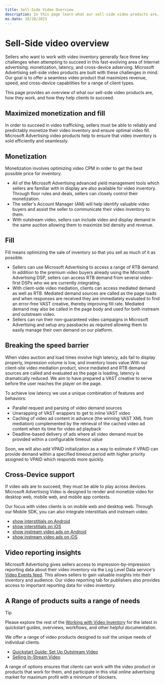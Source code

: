 ```yaml
---
title: Sell-Side Video Overview
description: In this page learn what our sell-side video products are, how they work, and how they help clients to succeed. 
ms.date: 10/28/2023
---
```



# Sell-Side video overview

Sellers who want to work with video inventory generally face three key
challenges when attempting to succeed in this fast-evolving area of
Internet advertising: monetization, latency, and cross-device adserving.
Microsoft Advertising sell-side video products are built with
these challenges in mind. Our goal is to offer a seamless video product
that maximizes revenue, speed, and cross-device capabilities for a range
of client types.

This page provides an overview of what our sell-side video products are,
how they work, and how they help clients to succeed.

## Maximized monetization and fill

In order to succeed in video trafficking, sellers must be able to
reliably and predictably monetize their video inventory and ensure
optimal video fill. Microsoft Advertising video products help to
ensure that video inventory is sold efficiently and seamlessly.

## Monetization

Monetization involves optimizing video CPM in order to get the best
possible price for inventory.

- All of the Microsoft Advertising advanced yield management
  tools which sellers are familiar with in display are also available
  for video inventory. Through floor rules and deals, sellers can
  closely control their monetization.
- The seller's Account Manager (AM) will help identify valuable video
  buyers and assist the seller to communicate their video inventory to
  them.
- With outstream video, sellers can include video and display demand in
  the same auction allowing them to maximize bid density and revenue.

## Fill

Fill means optimizing the sale of inventory so that you sell as much of
it as possible.

- Sellers can use Microsoft Advertising to access a range of RTB
  demand. In addition to the premium video buyers already using the
  Microsoft Advertising DSP, sellers can access RTB demand from
  several video-first DSPs who we are currently integrating.
- With client-side video mediation, clients can access mediated demand
  as well as RTB. Mediated demand sources are called as the page loads
  and when responses are received they are immediately evaluated to find
  an error-free VAST creative, thereby improving fill rate. Mediated
  demand may also be called in the page body and used for both instream
  and outstream video.
- Sellers can run their non-guaranteed video campaigns in
  Microsoft Advertising and setup any passbacks as required
  allowing them to easily manage their own demand on our platform.

## Breaking the speed barrier

When video auction and load times involve high latency, ads fail to
display properly, impression volume is low, and inventory loses
value.With our client-site video mediation product, since mediated and
RTB demand sources are called and evaluated as the page is loading,
latency is dramatically reduced. We aim to have prepared a VAST creative
to serve before the user reaches the player on the page.

To achieve low latency we use a unique combination of features and
behaviors:

- Parallel request and parsing of video demand sources
- Unwrapping of VAST wrappers to get to inline VAST video
- Caching of video ad content in advance (the winning VAST XML from
  mediation) complemented by the retrieval of the cached video ad
  content when its time for video ad playback
- Deadline-based delivery of ads where all video demand must be provided
  within a configurable timeout value

Soon, we will also add VPAID initialization as a way to estimate if
VPAID can provide demand within a specified timeout period with higher
priority assigned to VPAID which responds more quickly.

## Cross-Device support

If video ads are to succeed, they must be able to play across devices.
Microsoft Advertising Video is designed to render and monetize
video for desktop web, mobile web, and mobile app contexts.

Our focus with video clients is on mobile web and desktop web. Through
our Mobile SDK, you can also integrate interstitials and instream video:

- [show interstitials on Android](../mobile-sdk/show-interstitials-on-android.md)
- [show interstitials on iOS](../mobile-sdk/show-interstitials-ads-on-ios.md)
- [show instream video ads on Android](../mobile-sdk/show-instream-video-ads-on-android.md)
- [show instream video ads on iOS](../mobile-sdk/show-instream-video-ads-on-ios.md)

## Video reporting insights

Microsoft Advertising gives sellers access to
impression-by-impression reporting data about their video inventory via
the Log Level Data service's [Video Events feed](../log-level-data/video-events-feed.md). This allows sellers
to gain valuable insights into their inventory and audience. Our video
reporting tab for publishers also provides access to important reporting
data for video inventory.

## A Range of products suits a range of needs

> [!TIP]
> Please explore the rest of the [Working with Video Inventory](working-with-video-inventory.md) for the latest in quickstart guides, overviews, workflows, and other helpful documentation.

We offer a range of video products designed to suit the unique needs of
individual clients.

- [Quickstart Guide: Set Up Outstream Video](outstream-video-quickstart-guide.md)
- [Selling In-Stream Video](selling-in-stream-video.md)



A range of options ensures that clients can work with the video product
or products that work for them, and participate in this vital online
advertising market for maximum profit with a minimum of blockers.




